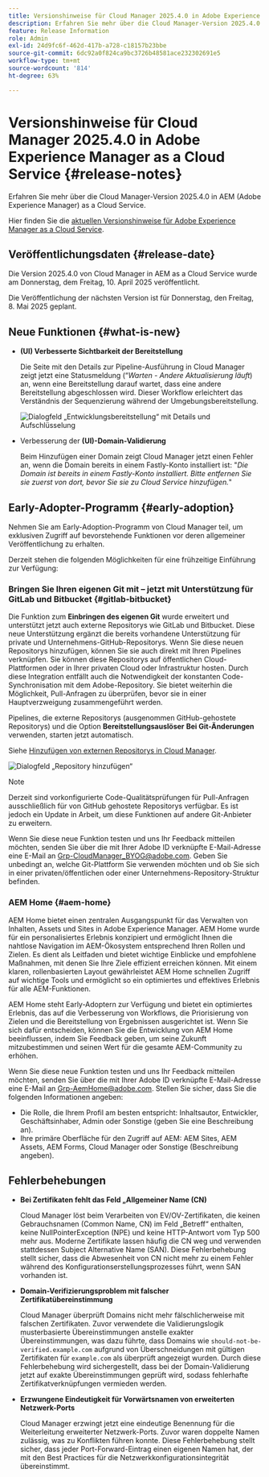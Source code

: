 ```yaml
---
title: Versionshinweise für Cloud Manager 2025.4.0 in Adobe Experience Manager as a Cloud Service
description: Erfahren Sie mehr über die Cloud Manager-Version 2025.4.0 in AEM as a Cloud Service.
feature: Release Information
role: Admin
exl-id: 24d9fc6f-462d-417b-a728-c18157b23bbe
source-git-commit: 6dc92a0f824ca9bc3726b48581ace232302691e5
workflow-type: tm+mt
source-wordcount: '814'
ht-degree: 63%

---
```


# Versionshinweise für Cloud Manager 2025.4.0 in Adobe Experience Manager as a Cloud Service {#release-notes}

<!-- https://wiki.corp.adobe.com/display/DMSArchitecture/Cloud+Manager+2025.03.0+Release -->

Erfahren Sie mehr über die Cloud Manager-Version 2025.4.0 in AEM (Adobe Experience Manager) as a Cloud Service.


Hier finden Sie die [aktuellen Versionshinweise für Adobe Experience Manager as a Cloud Service](/help/release-notes/release-notes-cloud/release-notes-current.md).

## Veröffentlichungsdaten {#release-date}

Die Version 2025.4.0 von Cloud Manager in AEM as a Cloud Service wurde am Donnerstag, dem Freitag, 10. April 2025 veröffentlicht.

Die Veröffentlichung der nächsten Version ist für Donnerstag, den Freitag, 8. Mai 2025 geplant.

## Neue Funktionen {#what-is-new}

* **(UI) Verbesserte Sichtbarkeit der Bereitstellung**

  Die Seite mit den Details zur Pipeline-Ausführung in Cloud Manager zeigt jetzt eine Statusmeldung (“*Warten - Andere Aktualisierung läuft*) an, wenn eine Bereitstellung darauf wartet, dass eine andere Bereitstellung abgeschlossen wird. Dieser Workflow erleichtert das Verständnis der Sequenzierung während der Umgebungsbereitstellung.  <!-- CMGR-66890 -->

  ![Dialogfeld „Entwicklungsbereitstellung“ mit Details und Aufschlüsselung](/help/implementing/cloud-manager/release-notes/assets/dev-deployment.png)

* Verbesserung der **(UI)-Domain-Validierung**

  Beim Hinzufügen einer Domain zeigt Cloud Manager jetzt einen Fehler an, wenn die Domain bereits in einem Fastly-Konto installiert ist: &quot;*Die Domain ist bereits in einem Fastly-Konto installiert. Bitte entfernen Sie sie zuerst von dort, bevor Sie sie zu Cloud Service hinzufügen.*&quot;

## Early-Adopter-Programm {#early-adoption}

Nehmen Sie am Early-Adoption-Programm von Cloud Manager teil, um exklusiven Zugriff auf bevorstehende Funktionen vor deren allgemeiner Veröffentlichung zu erhalten.

Derzeit stehen die folgenden Möglichkeiten für eine frühzeitige Einführung zur Verfügung:

### Bringen Sie Ihren eigenen Git mit – jetzt mit Unterstützung für GitLab und Bitbucket {#gitlab-bitbucket}

<!-- BOTH CS & AMS -->

Die Funktion zum **Einbringen des eigenen Git** wurde erweitert und unterstützt jetzt auch externe Repositorys wie GitLab und Bitbucket. Diese neue Unterstützung ergänzt die bereits vorhandene Unterstützung für private und Unternehmens-GitHub-Repositorys. Wenn Sie diese neuen Repositorys hinzufügen, können Sie sie auch direkt mit Ihren Pipelines verknüpfen. Sie können diese Repositorys auf öffentlichen Cloud-Plattformen oder in Ihrer privaten Cloud oder Infrastruktur hosten. Durch diese Integration entfällt auch die Notwendigkeit der konstanten Code-Synchronisation mit dem Adobe-Repository. Sie bietet weiterhin die Möglichkeit, Pull-Anfragen zu überprüfen, bevor sie in einer Hauptverzweigung zusammengeführt werden.

Pipelines, die externe Repositorys (ausgenommen GitHub-gehostete Repositorys) und die Option **Bereitstellungsauslöser** **Bei Git-Änderungen** verwenden, starten jetzt automatisch.

Siehe [Hinzufügen von externen Repositorys in Cloud Manager](/help/implementing/cloud-manager/managing-code/external-repositories.md).

![Dialogfeld „Repository hinzufügen“](/help/implementing/cloud-manager/release-notes/assets/repositories-add-release-notes.png)

>[!NOTE]
>
>Derzeit sind vorkonfigurierte Code-Qualitätsprüfungen für Pull-Anfragen ausschließlich für von GitHub gehostete Repositorys verfügbar. Es ist jedoch ein Update in Arbeit, um diese Funktionen auf andere Git-Anbieter zu erweitern.

Wenn Sie diese neue Funktion testen und uns Ihr Feedback mitteilen möchten, senden Sie über die mit Ihrer Adobe ID verknüpfte E-Mail-Adresse eine E-Mail an [Grp-CloudManager_BYOG@adobe.com](mailto:Grp-CloudManager_BYOG@adobe.com). Geben Sie unbedingt an, welche Git-Plattform Sie verwenden möchten und ob Sie sich in einer privaten/öffentlichen oder einer Unternehmens-Repository-Struktur befinden.

### AEM Home {#aem-home}

AEM Home bietet einen zentralen Ausgangspunkt für das Verwalten von Inhalten, Assets und Sites in Adobe Experience Manager. AEM Home wurde für ein personalisiertes Erlebnis konzipiert und ermöglicht Ihnen die nahtlose Navigation im AEM-Ökosystem entsprechend Ihren Rollen und Zielen. Es dient als Leitfaden und bietet wichtige Einblicke und empfohlene Maßnahmen, mit denen Sie Ihre Ziele effizient erreichen können. Mit einem klaren, rollenbasierten Layout gewährleistet AEM Home schnellen Zugriff auf wichtige Tools und ermöglicht so ein optimiertes und effektives Erlebnis für alle AEM-Funktionen.

AEM Home steht Early-Adoptern zur Verfügung und bietet ein optimiertes Erlebnis, das auf die Verbesserung von Workflows, die Priorisierung von Zielen und die Bereitstellung von Ergebnissen ausgerichtet ist. Wenn Sie sich dafür entscheiden, können Sie die Entwicklung von AEM Home beeinflussen, indem Sie Feedback geben, um seine Zukunft mitzubestimmen und seinen Wert für die gesamte AEM-Community zu erhöhen.

Wenn Sie diese neue Funktion testen und uns Ihr Feedback mitteilen möchten, senden Sie über die mit Ihrer Adobe ID verknüpfte E-Mail-Adresse eine E-Mail an [Grp-AemHome@adobe.com](mailto:Grp-AemHome@adobe.com). Stellen Sie sicher, dass Sie die folgenden Informationen angeben:

* Die Rolle, die Ihrem Profil am besten entspricht: Inhaltsautor, Entwickler, Geschäftsinhaber, Admin oder Sonstige (geben Sie eine Beschreibung an).
* Ihre primäre Oberfläche für den Zugriff auf AEM: AEM Sites, AEM Assets, AEM Forms, Cloud Manager oder Sonstige (Beschreibung angeben).

## Fehlerbehebungen

* **Bei Zertifikaten fehlt das Feld „Allgemeiner Name (CN)**

  Cloud Manager löst beim Verarbeiten von EV/OV-Zertifikaten, die keinen Gebrauchsnamen (Common Name, CN) im Feld „Betreff“ enthalten, keine NullPointerException (NPE) und keine HTTP-Antwort vom Typ 500 mehr aus. Moderne Zertifikate lassen häufig die CN weg und verwenden stattdessen Subject Alternative Name (SAN). Diese Fehlerbehebung stellt sicher, dass die Abwesenheit von CN nicht mehr zu einem Fehler während des Konfigurationserstellungsprozesses führt, wenn SAN vorhanden ist. <!-- CMGR-67548 -->

* **Domain-Verifizierungsproblem mit falscher Zertifikatübereinstimmung**

  Cloud Manager überprüft Domains nicht mehr fälschlicherweise mit falschen Zertifikaten. Zuvor verwendete die Validierungslogik musterbasierte Übereinstimmungen anstelle exakter Übereinstimmungen, was dazu führte, dass Domains wie `should-not-be-verified.example.com` aufgrund von Überschneidungen mit gültigen Zertifikaten für `example.com` als überprüft angezeigt wurden. Durch diese Fehlerbehebung wird sichergestellt, dass bei der Domain-Validierung jetzt auf exakte Übereinstimmungen geprüft wird, sodass fehlerhafte Zertifikatverknüpfungen vermieden werden. <!-- CMGR-67225 -->

* **Erzwungene Eindeutigkeit für Vorwärtsnamen von erweiterten Netzwerk-Ports**

  Cloud Manager erzwingt jetzt eine eindeutige Benennung für die Weiterleitung erweiterter Netzwerk-Ports. Zuvor waren doppelte Namen zulässig, was zu Konflikten führen konnte. Diese Fehlerbehebung stellt sicher, dass jeder Port-Forward-Eintrag einen eigenen Namen hat, der mit den Best Practices für die Netzwerkkonfigurationsintegrität übereinstimmt. <!-- CMGR-67082 -->


<!-- ## Known issues {#known-issues} -->

